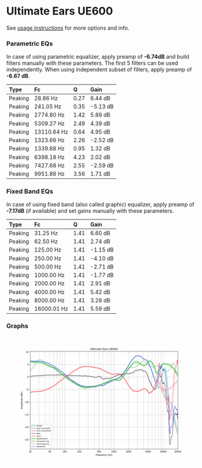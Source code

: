 # Ultimate Ears UE600
See [usage instructions](https://github.com/jaakkopasanen/AutoEq#usage) for more options and info.

### Parametric EQs
In case of using parametric equalizer, apply preamp of **-6.74dB** and build filters manually
with these parameters. The first 5 filters can be used independently.
When using independent subset of filters, apply preamp of **-6.67 dB**.

| Type    | Fc          |    Q | Gain     |
|:--------|:------------|:-----|:---------|
| Peaking | 28.86 Hz    | 0.27 | 6.44 dB  |
| Peaking | 241.05 Hz   | 0.35 | -5.13 dB |
| Peaking | 2774.80 Hz  | 1.42 | 5.89 dB  |
| Peaking | 5309.27 Hz  | 2.49 | 4.39 dB  |
| Peaking | 13110.64 Hz | 0.64 | 4.95 dB  |
| Peaking | 1323.66 Hz  | 2.26 | -2.52 dB |
| Peaking | 1339.68 Hz  | 0.95 | 1.32 dB  |
| Peaking | 6398.18 Hz  | 4.23 | 2.02 dB  |
| Peaking | 7427.68 Hz  | 2.55 | -2.59 dB |
| Peaking | 9951.86 Hz  | 3.56 | 1.71 dB  |

### Fixed Band EQs
In case of using fixed band (also called graphic) equalizer, apply preamp of **-7.17dB**
(if available) and set gains manually with these parameters.

| Type    | Fc          |    Q | Gain     |
|:--------|:------------|:-----|:---------|
| Peaking | 31.25 Hz    | 1.41 | 6.60 dB  |
| Peaking | 62.50 Hz    | 1.41 | 2.74 dB  |
| Peaking | 125.00 Hz   | 1.41 | -1.15 dB |
| Peaking | 250.00 Hz   | 1.41 | -4.10 dB |
| Peaking | 500.00 Hz   | 1.41 | -2.71 dB |
| Peaking | 1000.00 Hz  | 1.41 | -1.77 dB |
| Peaking | 2000.00 Hz  | 1.41 | 2.91 dB  |
| Peaking | 4000.00 Hz  | 1.41 | 5.42 dB  |
| Peaking | 8000.00 Hz  | 1.41 | 3.28 dB  |
| Peaking | 16000.01 Hz | 1.41 | 5.59 dB  |

### Graphs
![](./Ultimate%20Ears%20UE600.png)